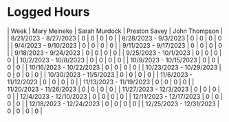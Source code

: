 # Logged Hours
| Week | Mary Meineke | Sarah Murdock | Preston Savey | John Thompson |
| 8/21/2023 - 8/27/2023 | 0 | 0 | 0 | 0 |
| 8/28/2023 - 9/3/2023 | 0 | 0 | 0 | 0 |
| 9/4/2023 - 9/10/2023 | 0 | 0 | 0 | 0 |
| 9/11/2023 - 9/17/2023 | 0 | 0 | 0 | 0 |
| 9/18/2023 - 9/24/2023 | 0 | 0 | 0 | 0 |
| 9/25/2023 - 10/1/2023 | 0 | 0 | 0 | 0 |
| 10/2/2023 - 10/8/2023 | 0 | 0 | 0 | 0 |
| 10/9/2023 - 10/15/2023 | 0 | 0 | 0 | 0 |
| 10/16/2023 - 10/22/2023 | 0 | 0 | 0 | 0 |
| 10/23/2023 - 10/29/2023 | 0 | 0 | 0 | 0 |
| 10/30/2023 - 11/5/2023 | 0 | 0 | 0 | 0 |
| 11/6/2023 - 11/12/2023 | 0 | 0 | 0 | 0 |
| 11/13/2023 - 11/19/2023 | 0 | 0 | 0 | 0 |
| 11/20/2023 - 11/26/2023 | 0 | 0 | 0 | 0 |
| 11/27/2023 - 12/3/2023 | 0 | 0 | 0 | 0 |
| 12/4/2023 - 12/10/2023 | 0 | 0 | 0 | 0 |
| 12/11/2023 - 12/17/2023 | 0 | 0 | 0 | 0 |
| 12/18/2023 - 12/24/2023 | 0 | 0 | 0 | 0 |
| 12/25/2023 - 12/31/2023 | 0 | 0 | 0 | 0 |